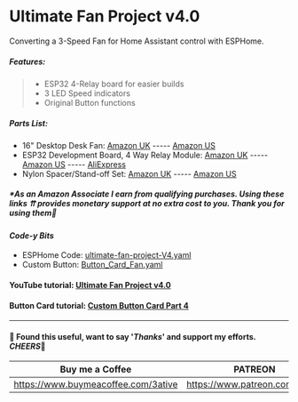 # Ultimate Fan Project v4.0
Converting a 3-Speed Fan for Home Assistant control with ESPHome.
##### _Features:_

> - ESP32 4-Relay board for easier builds
> - 3 LED Speed indicators
> - Original Button functions

##### Parts List:
- 16" Desktop Desk Fan: [Amazon UK](https://amzn.to/4iP2jC3) ----- [Amazon US](https://amzn.to/4bvbtRD)
- ESP32 Development Board, 4 Way Relay Module: [Amazon UK](https://amzn.to/4bRIK9I) ----- [Amazon US](https://amzn.to/4bzvFSw) ----- [AliExpress](https://s.click.aliexpress.com/e/_olzHSy9)
- Nylon Spacer/Stand-off Set: [Amazon UK](https://amzn.to/3Rb6MTy) ----- [Amazon US](https://amzn.to/4bxdHjp)
##### *As an Amazon Associate I earn from qualifying purchases. Using these links ⇈ provides monetary support at no extra cost to you. Thank you for using them💖

#### *Code-y Bits*
- ESPHome Code: [ultimate-fan-project-V4.yaml](https://github.com/3ative/ultimate-fan-project-v4/blob/main/ultimate-fan-project-V4.yaml)
- Custom Button: [Button_Card_Fan.yaml](https://github.com/3ative/ultimate-fan-project-V3/blob/main/Button_Card_Fan.yaml)

#### YouTube tutorial: [Ultimate Fan Project v4.0](https://youtu.be/_XgJyYwlejo)

#### Button Card tutorial: [Custom Button Card Part 4](https://youtu.be/-7Hu9lMZsjw)

___

#### 💖 Found this useful, want to say '*Thanks*' and support my efforts. *CHEERS*🍺
| Buy me a Coffee | PATREON |
|-----------------|---------|
| https://www.buymeacoffee.com/3ative | https://www.patreon.com/3ative |
